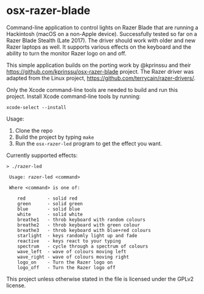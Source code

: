 # osx-razer-blade
Command-line application to control lights on Razer Blade that are running a Hackintosh (macOS on a non-Apple device). Successfully tested so far on a Razer Blade Stealth (Late 2017). The driver should work with older and new Razer laptops as well. It supports various effects on the keyboard and the ability to turn the monitor Razer logo on and off.

This simple application builds on the porting work by @kprinssu and their https://github.com/kprinssu/osx-razer-blade project. The Razer driver was adapted from the Linux project, https://github.com/terrycain/razer-drivers/.

Only the Xcode command-line tools are needed to build and run this project. Install Xcode command-line tools by running:

    xcode-select --install

Usage:

1. Clone the repo
2. Build the project by typing `make`
3. Run the `osx-razer-led` program to get the effect you want.

Currently supported effects:

```
> ./razer-led

 Usage: razer-led <command>
 
 Where <command> is one of:
 
    red        - solid red  
    green      - solid green  
    blue       - solid blue
    white      - solid white
    breathe1   - throb keyboard with random colours
    breathe2   - throb keyboard with green colour
    breathe3   - throb keyboard with blue+red colours
    starlight  - keys randomly light up and fade
    reactive   - keys react to your typing
    spectrum   - cycle through a spectrum of colours
    wave_left  - wave of colours moving left
    wave_right - wave of colours moving right
    logo_on    - Turn the Razer logo on
    logo_off   - Turn the Razer logo off
```


This project unless otherwise stated in the file is licensed under the GPLv2 license.
